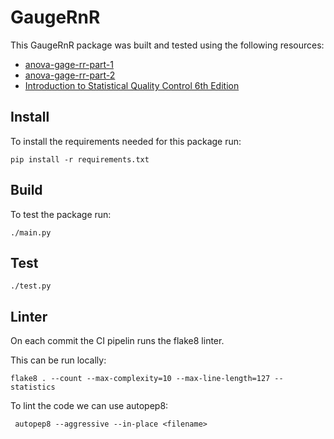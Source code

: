 # GaugeRnR

This GaugeRnR package was built and tested using the following resources:

* [anova-gage-rr-part-1](https://www.spcforexcel.com/knowledge/measurement-systems-analysis/anova-gage-rr-part-1)
* [anova-gage-rr-part-2](https://www.spcforexcel.com/knowledge/measurement-systems-analysis/anova-gage-rr-part-2)
* [Introduction to Statistical Quality Control 6th Edition](https://www.amazon.com/Introduction-Statistical-Quality-Control-Montgomery/dp/0470169923)

## Install

To install the requirements needed for this package run:

``` console
pip install -r requirements.txt
```

## Build

To test the package run:

``` console
./main.py
```

## Test

``` console
./test.py
```

## Linter

On each commit the CI pipelin runs the flake8 linter.

This can be run locally:

``` console
flake8 . --count --max-complexity=10 --max-line-length=127 --statistics
```

To lint the code we can use autopep8:

``` console
 autopep8 --aggressive --in-place <filename>
```
